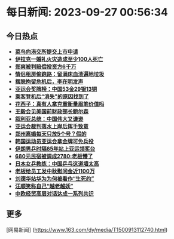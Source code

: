 
# 每日新闻: 2023-09-27 00:56:34
## 今日热点

- **[菜鸟向港交所提交上市申请](https://www.163.com/search?keyword=%E8%8F%9C%E9%B8%9F%E5%90%91%E6%B8%AF%E4%BA%A4%E6%89%80%E6%8F%90%E4%BA%A4%E4%B8%8A%E5%B8%82%E7%94%B3%E8%AF%B7)**
- **[伊拉克一婚礼火灾造成至少100人死亡](https://www.163.com/search?keyword=%E4%BC%8A%E6%8B%89%E5%85%8B%E4%B8%80%E5%A9%9A%E7%A4%BC%E7%81%AB%E7%81%BE%E9%80%A0%E6%88%90%E8%87%B3%E5%B0%91100%E4%BA%BA%E6%AD%BB%E4%BA%A1)**
- **[郑爽被判赔偿投资方6千万](https://www.163.com/search?keyword=%E9%83%91%E7%88%BD%E8%A2%AB%E5%88%A4%E8%B5%94%E5%81%BF%E6%8A%95%E8%B5%84%E6%96%B96%E5%8D%83%E4%B8%87)**
- **[情侣租房偷跑路：留满床血渍遍地垃圾](https://www.163.com/search?keyword=%E6%83%85%E4%BE%A3%E7%A7%9F%E6%88%BF%E5%81%B7%E8%B7%91%E8%B7%AF%EF%BC%9A%E7%95%99%E6%BB%A1%E5%BA%8A%E8%A1%80%E6%B8%8D%E9%81%8D%E5%9C%B0%E5%9E%83%E5%9C%BE)**
- **[摆脱拘留危机后，李在明发声](https://www.163.com/search?keyword=%E6%91%86%E8%84%B1%E6%8B%98%E7%95%99%E5%8D%B1%E6%9C%BA%E5%90%8E%EF%BC%8C%E6%9D%8E%E5%9C%A8%E6%98%8E%E5%8F%91%E5%A3%B0)**
- **[亚运会奖牌榜：中国53金29银13铜](https://www.163.com/search?keyword=%E4%BA%9A%E8%BF%90%E4%BC%9A%E5%A5%96%E7%89%8C%E6%A6%9C%EF%BC%9A%E4%B8%AD%E5%9B%BD53%E9%87%9129%E9%93%B613%E9%93%9C)**
- **[乘客登机后“消失”的原因找到了](https://www.163.com/search?keyword=%E4%B9%98%E5%AE%A2%E7%99%BB%E6%9C%BA%E5%90%8E%E2%80%9C%E6%B6%88%E5%A4%B1%E2%80%9D%E7%9A%84%E5%8E%9F%E5%9B%A0%E6%89%BE%E5%88%B0%E4%BA%86)**
- **[花西子：真有人拿克重衡量眉笔价值吗](https://www.163.com/search?keyword=%E8%8A%B1%E8%A5%BF%E5%AD%90%EF%BC%9A%E7%9C%9F%E6%9C%89%E4%BA%BA%E6%8B%BF%E5%85%8B%E9%87%8D%E8%A1%A1%E9%87%8F%E7%9C%89%E7%AC%94%E4%BB%B7%E5%80%BC%E5%90%97)**
- **[王毅会见美国前财政部长鲍尔森](https://www.163.com/search?keyword=%E7%8E%8B%E6%AF%85%E4%BC%9A%E8%A7%81%E7%BE%8E%E5%9B%BD%E5%89%8D%E8%B4%A2%E6%94%BF%E9%83%A8%E9%95%BF%E9%B2%8D%E5%B0%94%E6%A3%AE)**
- **[叙利亚总统：中国伟大又谦逊](https://www.163.com/search?keyword=%E5%8F%99%E5%88%A9%E4%BA%9A%E6%80%BB%E7%BB%9F%EF%BC%9A%E4%B8%AD%E5%9B%BD%E4%BC%9F%E5%A4%A7%E5%8F%88%E8%B0%A6%E9%80%8A)**
- **[亚运会裁判落水上岸后挥手致意](https://www.163.com/search?keyword=%E4%BA%9A%E8%BF%90%E4%BC%9A%E8%A3%81%E5%88%A4%E8%90%BD%E6%B0%B4%E4%B8%8A%E5%B2%B8%E5%90%8E%E6%8C%A5%E6%89%8B%E8%87%B4%E6%84%8F)**
- **[郑州离婚每天只放5个号？假的](https://www.163.com/search?keyword=%E9%83%91%E5%B7%9E%E7%A6%BB%E5%A9%9A%E6%AF%8F%E5%A4%A9%E5%8F%AA%E6%94%BE5%E4%B8%AA%E5%8F%B7%EF%BC%9F%E5%81%87%E7%9A%84)**
- **[韩国运动员亚运会拿金牌可免兵役](https://www.163.com/search?keyword=%E9%9F%A9%E5%9B%BD%E8%BF%90%E5%8A%A8%E5%91%98%E4%BA%9A%E8%BF%90%E4%BC%9A%E6%8B%BF%E9%87%91%E7%89%8C%E5%8F%AF%E5%85%8D%E5%85%B5%E5%BD%B9)**
- **[伊朗男乒时隔65年站上亚运领奖台](https://www.163.com/search?keyword=%E4%BC%8A%E6%9C%97%E7%94%B7%E4%B9%92%E6%97%B6%E9%9A%9465%E5%B9%B4%E7%AB%99%E4%B8%8A%E4%BA%9A%E8%BF%90%E9%A2%86%E5%A5%96%E5%8F%B0)**
- **[680元民宿被调成2780:老板懵了](https://www.163.com/search?keyword=680%E5%85%83%E6%B0%91%E5%AE%BF%E8%A2%AB%E8%B0%83%E6%88%902780+%E8%80%81%E6%9D%BF%E6%87%B5%E4%BA%86)**
- **[日本女乒教练：中国乒乓这道墙太高](https://www.163.com/search?keyword=%E6%97%A5%E6%9C%AC%E5%A5%B3%E4%B9%92%E6%95%99%E7%BB%83%EF%BC%9A%E4%B8%AD%E5%9B%BD%E4%B9%92%E4%B9%93%E8%BF%99%E9%81%93%E5%A2%99%E5%A4%AA%E9%AB%98)**
- **[老板给员工发中秋慰问金近1100万](https://www.163.com/search?keyword=%E8%80%81%E6%9D%BF%E7%BB%99%E5%91%98%E5%B7%A5%E5%8F%91%E4%B8%AD%E7%A7%8B%E6%85%B0%E9%97%AE%E9%87%91%E8%BF%911100%E4%B8%87)**
- **[刘德华站华为为何被看作“生死约”](https://www.163.com/search?keyword=%E5%88%98%E5%BE%B7%E5%8D%8E%E7%AB%99%E5%8D%8E%E4%B8%BA%E4%B8%BA%E4%BD%95%E8%A2%AB%E7%9C%8B%E4%BD%9C%E2%80%9C%E7%94%9F%E6%AD%BB%E7%BA%A6%E2%80%9D)**
- **[汪顺笑称自己“越老越妖”](https://www.163.com/search?keyword=%E6%B1%AA%E9%A1%BA%E7%AC%91%E7%A7%B0%E8%87%AA%E5%B7%B1%E2%80%9C%E8%B6%8A%E8%80%81%E8%B6%8A%E5%A6%96%E2%80%9D)**
- **[中欧经贸高层对话达成一系列共识](https://www.163.com/search?keyword=%E4%B8%AD%E6%AC%A7%E7%BB%8F%E8%B4%B8%E9%AB%98%E5%B1%82%E5%AF%B9%E8%AF%9D%E8%BE%BE%E6%88%90%E4%B8%80%E7%B3%BB%E5%88%97%E5%85%B1%E8%AF%86)**

## 更多
[网易新闻] (https://www.163.com/dy/media/T1500913112740.html)
